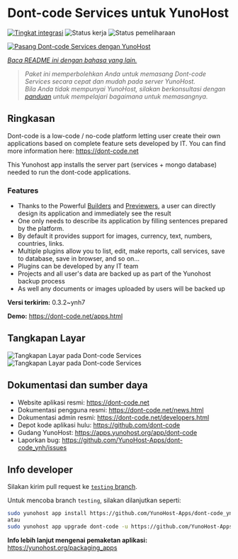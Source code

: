 <!--
N.B.: README ini dibuat secara otomatis oleh <https://github.com/YunoHost/apps/tree/master/tools/readme_generator>
Ini TIDAK boleh diedit dengan tangan.
-->

# Dont-code Services untuk YunoHost

[![Tingkat integrasi](https://dash.yunohost.org/integration/dont-code.svg)](https://ci-apps.yunohost.org/ci/apps/dont-code/) ![Status kerja](https://ci-apps.yunohost.org/ci/badges/dont-code.status.svg) ![Status pemeliharaan](https://ci-apps.yunohost.org/ci/badges/dont-code.maintain.svg)

[![Pasang Dont-code Services dengan YunoHost](https://install-app.yunohost.org/install-with-yunohost.svg)](https://install-app.yunohost.org/?app=dont-code)

*[Baca README ini dengan bahasa yang lain.](./ALL_README.md)*

> *Paket ini memperbolehkan Anda untuk memasang Dont-code Services secara cepat dan mudah pada server YunoHost.*  
> *Bila Anda tidak mempunyai YunoHost, silakan berkonsultasi dengan [panduan](https://yunohost.org/install) untuk mempelajari bagaimana untuk memasangnya.*

## Ringkasan

Dont-code is a low-code / no-code platform letting user create their own applications based on complete feature sets developed by IT.
You can find more information here: https://dont-code.net

This Yunohost app installs the server part (services + mongo database) needed to run the dont-code applications.

### Features

- Thanks to the Powerful [Builders](https://dont-code.net/ide-ui) and [Previewers](https://dont-code.net/ide-ui), a user can directly design its application and immediately see the result
- One only needs to describe its application by filling sentences prepared by the platform.
- By default it provides support for images, currency, text, numbers, countries, links.
- Multiple plugins allow you to list, edit, make reports, call services, save to database, save in browser, and so on...
- Plugins can be developed by any IT team
- Projects and all user's data are backed up as part of the Yunohost backup process
- As well any documents or images uploaded by users will be backed up


**Versi terkirim:** 0.3.2~ynh7

**Demo:** <https://dont-code.net/apps.html>

## Tangkapan Layar

![Tangkapan Layar pada Dont-code Services](./doc/screenshots/ide.gif)
![Tangkapan Layar pada Dont-code Services](./doc/screenshots/previewer.gif)

## Dokumentasi dan sumber daya

- Website aplikasi resmi: <https://dont-code.net>
- Dokumentasi pengguna resmi: <https://dont-code.net/news.html>
- Dokumentasi admin resmi: <https://dont-code.net/developers.html>
- Depot kode aplikasi hulu: <https://github.com/dont-code>
- Gudang YunoHost: <https://apps.yunohost.org/app/dont-code>
- Laporkan bug: <https://github.com/YunoHost-Apps/dont-code_ynh/issues>

## Info developer

Silakan kirim pull request ke [`testing` branch](https://github.com/YunoHost-Apps/dont-code_ynh/tree/testing).

Untuk mencoba branch `testing`, silakan dilanjutkan seperti:

```bash
sudo yunohost app install https://github.com/YunoHost-Apps/dont-code_ynh/tree/testing --debug
atau
sudo yunohost app upgrade dont-code -u https://github.com/YunoHost-Apps/dont-code_ynh/tree/testing --debug
```

**Info lebih lanjut mengenai pemaketan aplikasi:** <https://yunohost.org/packaging_apps>
